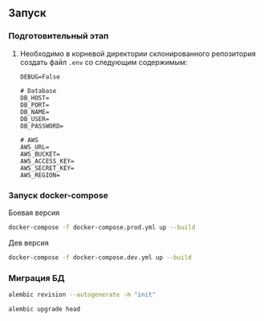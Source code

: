 ## Запуск

### Подготовительный этап

1. Необходимо в корневой директории склонированного репозитория создать файл `.env` со следующим содержимым:
    ```.env
    DEBUG=False

    # Database
    DB_HOST=
    DB_PORT=
    DB_NAME=
    DB_USER=
    DB_PASSWORD=

    # AWS
    AWS_URL=
    AWS_BUCKET= 
    AWS_ACCESS_KEY=
    AWS_SECRET_KEY=
    AWS_REGION=
    ```

### Запуск docker-compose

Боевая версия

```sh
docker-compose -f docker-compose.prod.yml up --build
```

Дев версия

```sh
docker-compose -f docker-compose.dev.yml up --build
```

### Миграция БД

```sh
alembic revision --autogenerate -m "init"
```

```sh
alembic upgrade head
```